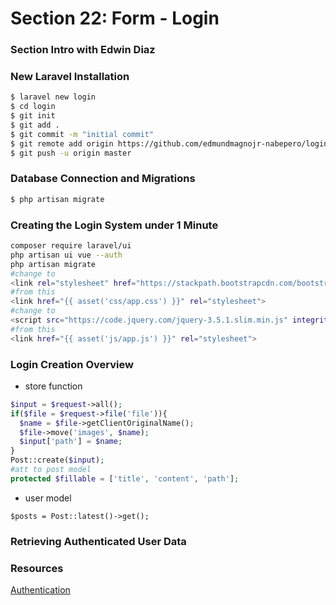 # Section 22: Form - Login

### Section Intro with Edwin Diaz

### New Laravel Installation
```bash
$ laravel new login
$ cd login
$ git init
$ git add .
$ git commit -m "initial commit"
$ git remote add origin https://github.com/edmundmagnojr-nabepero/login.git
$ git push -u origin master
```
### Database Connection and Migrations
```bash
$ php artisan migrate
```

### Creating the Login System under 1 Minute
```bash
composer require laravel/ui
php artisan ui vue --auth
php artisan migrate
#change to
<link rel="stylesheet" href="https://stackpath.bootstrapcdn.com/bootstrap/4.5.0/css/bootstrap.min.css" integrity="sha384-9aIt2nRpC12Uk9gS9baDl411NQApFmC26EwAOH8WgZl5MYYxFfc+NcPb1dKGj7Sk" crossorigin="anonymous">
#from this
<link href="{{ asset('css/app.css') }}" rel="stylesheet">
#change to
<script src="https://code.jquery.com/jquery-3.5.1.slim.min.js" integrity="sha384-DfXdz2htPH0lsSSs5nCTpuj/zy4C+OGpamoFVy38MVBnE+IbbVYUew+OrCXaRkfj" crossorigin="anonymous"></script>
#from this
<link href="{{ asset('js/app.js') }}" rel="stylesheet">
```

### Login Creation Overview
+ store function
```php
$input = $request->all();
if($file = $request->file('file')){
  $name = $file->getClientOriginalName();
  $file->move('images', $name);
  $input['path'] = $name;
}
Post::create($input);
#att to post model
protected $fillable = ['title', 'content', 'path'];
```
+ user model
```index function
$posts = Post::latest()->get();
```

### Retrieving Authenticated User Data

### Resources
[Authentication](https://laravel.com/docs/5.2/authentication)
